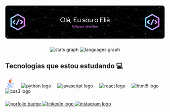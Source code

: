 ![Header](./banner-elia.png)

###

<div align="center">
  <img src="https://github-readme-stats.vercel.app/api?username=eliasilva-dev&hide_title=false&hide_rank=false&show_icons=true&include_all_commits=true&count_private=true&disable_animations=false&theme=dracula&locale=pt-br&hide_border=false" height="150" alt="stats graph" />
  <img src="https://github-readme-stats.vercel.app/api/top-langs?username=eliasilva-dev&locale=pt-br&hide_title=false&layout=compact&card_width=320&langs_count=5&theme=dracula&hide_border=false" height="150" alt="languages graph"  />
</div>

##

## Tecnologias que estou estudando 💻
<!-- Container Tecnologias-->
<div align="left">
  <img src="https://github.com/eliasilva-dev/eliasilva-dev/blob/main/java.png" height="30" alt="java logo" />
  <img width="12" />
  <img src="https://cdn.jsdelivr.net/gh/devicons/devicon/icons/python/python-original.svg" height="30" alt="python logo"  />
  <img width="12" />
  <img src="https://cdn.jsdelivr.net/gh/devicons/devicon/icons/javascript/javascript-original.svg" height="30" alt="javascript logo"  />
  <img width="12" />
  <img src="https://cdn.jsdelivr.net/gh/devicons/devicon/icons/react/react-original.svg" height="30" alt="react logo"  />
  <img width="12" />
  <img src="https://cdn.jsdelivr.net/gh/devicons/devicon/icons/html5/html5-original.svg" height="30" alt="html5 logo"  />
  <img width="12" />
  <img src="https://cdn.jsdelivr.net/gh/devicons/devicon/icons/css3/css3-original.svg" height="30" alt="css3 logo"  />
  <img width="12" />

  
</div>

###
<!--Container redes sociais -->
<div align="left">
  <a href="https://eliasilva-dev.github.io/portfolio-web/" target="_blank"> <img src="https://img.shields.io/badge/Portfolio-255E63?style=for-the-badge&logo=About.me&logoColor=white" height="35" alt="porfolio badge"  /> </a>
  <a href="https://www.linkedin.com/in/eli%C3%A3-silva/" target="_blank" > <img src="https://img.shields.io/static/v1?message=LinkedIn&logo=linkedin&label=&color=0077B5&logoColor=white&labelColor=&style=for-the-badge" height="35" alt="linkedin logo"/> </a>
  <a href="https://www.instagram.com/ellian_silv4?igsh=bWJyNzIzN2dsZnRv" target="_blank"> <img src="https://img.shields.io/static/v1?message=Instagram&logo=instagram&label=&color=E4405F&logoColor=white&labelColor=&style=for-the-badge" height="35" alt="instagram logo"  /> </a>
</div>
  

###


